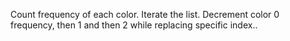 Count frequency of each color.
Iterate the list.
Decrement color 0 frequency, then 1 and then 2 while replacing specific index..
​